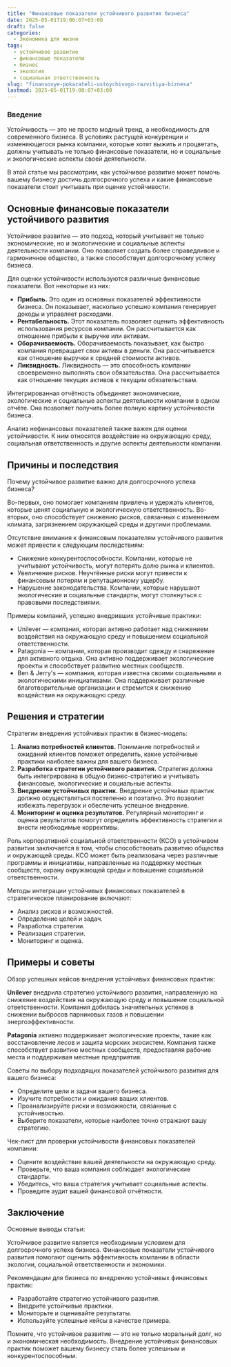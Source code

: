 ```yaml
---
title: "Финансовые показатели устойчивого развития бизнеса"
date: 2025-05-01T19:00:07+03:00
draft: false
categories:
  - Экономика для жизни
tags:
  - устойчивое развитие
  - финансовые показатели
  - бизнес
  - экология
  - социальная ответственность
slug: "finansovye-pokazateli-ustoychivogo-razvitiya-biznesa"
lastmod: 2025-05-01T19:00:07+03:00
---
```




 ### Введение
 
 Устойчивость — это не просто модный тренд, а необходимость для современного бизнеса. В условиях растущей конкуренции и изменяющегося рынка компании, которые хотят выжить и процветать, должны учитывать не только финансовые показатели, но и социальные и экологические аспекты своей деятельности.

В этой статье мы рассмотрим, как устойчивое развитие может помочь вашему бизнесу достичь долгосрочного успеха и какие финансовые показатели стоит учитывать при оценке устойчивости.

 ## Основные финансовые показатели устойчивого развития

Устойчивое развитие — это подход, который учитывает не только экономические, но и экологические и социальные аспекты деятельности компании. Оно позволяет создать более справедливое и гармоничное общество, а также способствует долгосрочному успеху бизнеса.

Для оценки устойчивости используются различные финансовые показатели. Вот некоторые из них:

* **Прибыль.** Это один из основных показателей эффективности бизнеса. Он показывает, насколько успешно компания генерирует доходы и управляет расходами.
* **Рентабельность.** Этот показатель позволяет оценить эффективность использования ресурсов компании. Он рассчитывается как отношение прибыли к выручке или активам.
* **Оборачиваемость.** Оборачиваемость показывает, как быстро компания превращает свои активы в деньги. Она рассчитывается как отношение выручки к средней стоимости активов.
* **Ликвидность.** Ликвидность — это способность компании своевременно выполнять свои обязательства. Она рассчитывается как отношение текущих активов к текущим обязательствам.

Интегрированная отчётность объединяет экономические, экологические и социальные аспекты деятельности компании в одном отчёте. Она позволяет получить более полную картину устойчивости бизнеса.

Анализ нефинансовых показателей также важен для оценки устойчивости. К ним относятся воздействие на окружающую среду, социальная ответственность и другие аспекты деятельности компании.

 ## Причины и последствия

Почему устойчивое развитие важно для долгосрочного успеха бизнеса?

Во-первых, оно помогает компаниям привлечь и удержать клиентов, которые ценят социальную и экологическую ответственность. Во-вторых, оно способствует снижению рисков, связанных с изменением климата, загрязнением окружающей среды и другими проблемами.

Отсутствие внимания к финансовым показателям устойчивого развития может привести к следующим последствиям:

* Снижение конкурентоспособности. Компании, которые не учитывают устойчивость, могут потерять долю рынка и клиентов.
* Увеличение рисков. Неучтённые риски могут привести к финансовым потерям и репутационному ущербу.
* Нарушение законодательства. Компании, которые нарушают экологические и социальные стандарты, могут столкнуться с правовыми последствиями.

Примеры компаний, успешно внедривших устойчивые практики:

* Unilever — компания, которая активно работает над снижением воздействия на окружающую среду и повышением социальной ответственности.
* Patagonia — компания, которая производит одежду и снаряжение для активного отдыха. Она активно поддерживает экологические проекты и способствует развитию местных сообществ.
* Ben & Jerry's — компания, которая известна своими социальными и экологическими инициативами. Она поддерживает различные благотворительные организации и стремится к снижению воздействия на окружающую среду.

 ## Решения и стратегии

Стратегии внедрения устойчивых практик в бизнес-модель:

1. **Анализ потребностей клиентов.** Понимание потребностей и ожиданий клиентов поможет определить, какие устойчивые практики наиболее важны для вашего бизнеса.
2. **Разработка стратегии устойчивого развития.** Стратегия должна быть интегрирована в общую бизнес-стратегию и учитывать финансовые, экологические и социальные аспекты.
3. **Внедрение устойчивых практик.** Внедрение устойчивых практик должно осуществляться постепенно и поэтапно. Это позволит избежать перегрузок и обеспечить успешное внедрение.
4. **Мониторинг и оценка результатов.** Регулярный мониторинг и оценка результатов помогут определить эффективность стратегии и внести необходимые коррективы.

Роль корпоративной социальной ответственности (КСО) в устойчивом развитии заключается в том, чтобы способствовать развитию общества и окружающей среды. КСО может быть реализована через различные программы и инициативы, направленные на поддержку местных сообществ, охрану окружающей среды и повышение социальной ответственности.

Методы интеграции устойчивых финансовых показателей в стратегическое планирование включают:

* Анализ рисков и возможностей.
* Определение целей и задач.
* Разработка стратегии.
* Реализация стратегии.
* Мониторинг и оценка.

## Примеры и советы

Обзор успешных кейсов внедрения устойчивых финансовых практик:

**Unilever** внедрила стратегию устойчивого развития, направленную на снижение воздействия на окружающую среду и повышение социальной ответственности. Компания добилась значительных успехов в снижении выбросов парниковых газов и повышении энергоэффективности.

**Patagonia** активно поддерживает экологические проекты, такие как восстановление лесов и защита морских экосистем. Компания также способствует развитию местных сообществ, предоставляя рабочие места и поддерживая местные предприятия.

Советы по выбору подходящих показателей устойчивого развития для вашего бизнеса:

* Определите цели и задачи вашего бизнеса.
* Изучите потребности и ожидания ваших клиентов.
* Проанализируйте риски и возможности, связанные с устойчивостью.
* Выберите показатели, которые наиболее точно отражают вашу стратегию.

Чек-лист для проверки устойчивости финансовых показателей компании:

* Оцените воздействие вашей деятельности на окружающую среду.
* Проверьте, что ваша компания соблюдает экологические стандарты.
* Убедитесь, что ваша стратегия учитывает социальные аспекты.
* Проведите аудит вашей финансовой отчётности.



 ## Заключение

Основные выводы статьи:

Устойчивое развитие является необходимым условием для долгосрочного успеха бизнеса. Финансовые показатели устойчивого развития помогают оценить эффективность компании в области экологии, социальной ответственности и экономики.

Рекомендации для бизнеса по внедрению устойчивых финансовых практик:

* Разработайте стратегию устойчивого развития.
* Внедрите устойчивые практики.
* Мониторьте и оценивайте результаты.
* Используйте успешные кейсы в качестве примера.

Помните, что устойчивое развитие — это не только моральный долг, но и экономическая необходимость. Внедрение устойчивых финансовых практик поможет вашему бизнесу стать более успешным и конкурентоспособным.

